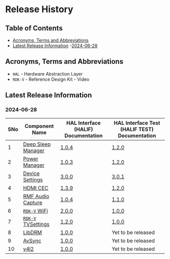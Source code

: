 # Release History

## Table of Contents

- [Acronyms, Terms and Abbreviations](#acronyms-terms-and-abbreviations)
- [Latest Release Information](#latest-release-information)
    -[2024-06-28](#2024-06-28)

## Acronyms, Terms and Abbreviations

- `HAL` - Hardware Abstraction Layer
- `RDK-V` - Reference Design Kit - Video

## Latest Release Information

### 2024-06-28

|SNo|Component Name|HAL Interface (HALIF) Documentation| HAL Interface Test (HALIF TEST) Documentation|
|---|--------------|-----------------|-------------------------|
|1|[Deep Sleep Manager](https://github.com/rdkcentral/rdk-halif-deepsleep_manager)|[1.0.4](https://github.com/rdkcentral/rdk-halif-deepsleep_manager/blob/1.0.4)|[1.2.0](https://github.com/rdkcentral/rdk-halif-test-deepsleep_manager/blob/1.2.0)|
|2|[Power Manager](https://github.com/rdkcentral/rdk-halif-power_manager)|[1.0.3](https://github.com/rdkcentral/rdk-halif-power_manager/blob/1.0.3/)|[1.2.0](https://github.com/rdkcentral/rdk-halif-test-power_manager/blob/1.2.0)|
|3|[Device Settings](https://github.com/rdkcentral/rdk-halif-device_settings/)|[3.0.0](https://github.com/rdkcentral/rdk-halif-device_settings/blob/3.0.0)|[3.0.1](https://github.com/rdkcentral/rdk-halif-test-device_settings/blob/3.0.1)|
|4|[HDMI CEC](https://github.com/rdkcentral/rdk-halif-hdmi_cec)|[1.3.9](https://github.com/rdkcentral/rdk-halif-hdmi_cec/blob/1.3.9)|[1.2.0](https://github.com/rdkcentral/rdk-halif-test-hdmi_cec/blob/1.2.0)|
|5|[RMF Audio Capture](https://github.com/rdkcentral/rdk-halif-rmf_audio_capture)| [1.0.4](https://github.com/rdkcentral/rdk-halif-rmf_audio_capture/blob/1.0.4)|[1.1.0](https://github.com/rdkcentral/rdk-halif-test-rmf_audio_capture/blob/1.1.0)|
|6|[`RDK-V` WiFi](https://github.com/rdkcentral/rdkv-halif-wifi)|[2.0.0](https://github.com/rdkcentral/rdkv-halif-wifi/blob/2.0.0)|[1.0.0](https://github.com/rdkcentral/rdkv-halif-test-wifi/blob/1.0.0)|
|7|[`RDK-V` TVSettings](https://github.com/rdkcentral/rdkv-halif-tvsettings)|[1.2.0](https://github.com/rdkcentral/rdkv-halif-tvsettings/blob/1.2.0)|[1.0.0](https://github.com/rdkcentral/rdkv-halif-test-tvsettings/blob/1.0.0)|
|8|[LibDRM](https://github.com/rdkcentral/rdk-halif-libdrm)|[1.0.0](https://github.com/rdkcentral/rdk-halif-libdrm/blob/1.0.0)|Yet to be released|
|9|[AvSync](https://github.com/rdkcentral/rdk-halif-avsync)|[1.0.0](https://github.com/rdkcentral/rdk-halif-avsync/blob/1.0.0)|Yet to be released|
|10|[v4l2](https://github.com/rdkcentral/rdk-halif-v4l2)|[1.0.0](https://github.com/rdkcentral/rdk-halif-v4l2/blob/1.0.0)|Yet to be released|
